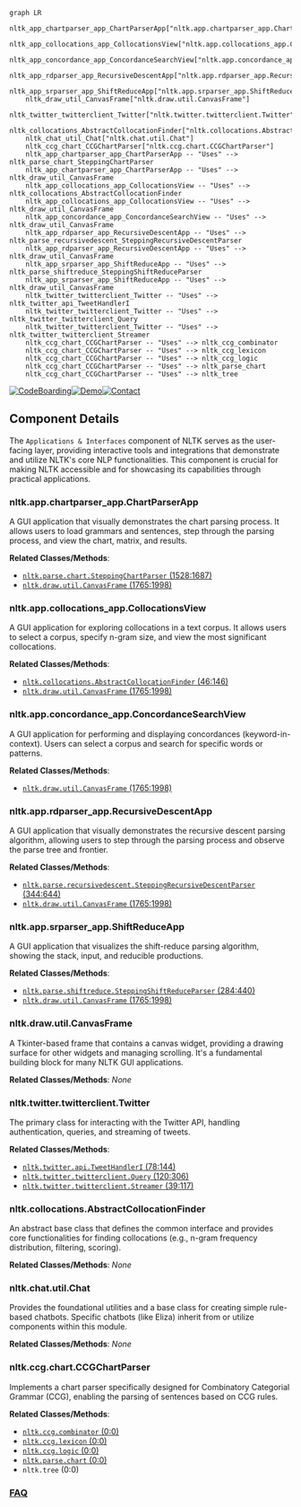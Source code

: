 ```mermaid
graph LR
    nltk_app_chartparser_app_ChartParserApp["nltk.app.chartparser_app.ChartParserApp"]
    nltk_app_collocations_app_CollocationsView["nltk.app.collocations_app.CollocationsView"]
    nltk_app_concordance_app_ConcordanceSearchView["nltk.app.concordance_app.ConcordanceSearchView"]
    nltk_app_rdparser_app_RecursiveDescentApp["nltk.app.rdparser_app.RecursiveDescentApp"]
    nltk_app_srparser_app_ShiftReduceApp["nltk.app.srparser_app.ShiftReduceApp"]
    nltk_draw_util_CanvasFrame["nltk.draw.util.CanvasFrame"]
    nltk_twitter_twitterclient_Twitter["nltk.twitter.twitterclient.Twitter"]
    nltk_collocations_AbstractCollocationFinder["nltk.collocations.AbstractCollocationFinder"]
    nltk_chat_util_Chat["nltk.chat.util.Chat"]
    nltk_ccg_chart_CCGChartParser["nltk.ccg.chart.CCGChartParser"]
    nltk_app_chartparser_app_ChartParserApp -- "Uses" --> nltk_parse_chart_SteppingChartParser
    nltk_app_chartparser_app_ChartParserApp -- "Uses" --> nltk_draw_util_CanvasFrame
    nltk_app_collocations_app_CollocationsView -- "Uses" --> nltk_collocations_AbstractCollocationFinder
    nltk_app_collocations_app_CollocationsView -- "Uses" --> nltk_draw_util_CanvasFrame
    nltk_app_concordance_app_ConcordanceSearchView -- "Uses" --> nltk_draw_util_CanvasFrame
    nltk_app_rdparser_app_RecursiveDescentApp -- "Uses" --> nltk_parse_recursivedescent_SteppingRecursiveDescentParser
    nltk_app_rdparser_app_RecursiveDescentApp -- "Uses" --> nltk_draw_util_CanvasFrame
    nltk_app_srparser_app_ShiftReduceApp -- "Uses" --> nltk_parse_shiftreduce_SteppingShiftReduceParser
    nltk_app_srparser_app_ShiftReduceApp -- "Uses" --> nltk_draw_util_CanvasFrame
    nltk_twitter_twitterclient_Twitter -- "Uses" --> nltk_twitter_api_TweetHandlerI
    nltk_twitter_twitterclient_Twitter -- "Uses" --> nltk_twitter_twitterclient_Query
    nltk_twitter_twitterclient_Twitter -- "Uses" --> nltk_twitter_twitterclient_Streamer
    nltk_ccg_chart_CCGChartParser -- "Uses" --> nltk_ccg_combinator
    nltk_ccg_chart_CCGChartParser -- "Uses" --> nltk_ccg_lexicon
    nltk_ccg_chart_CCGChartParser -- "Uses" --> nltk_ccg_logic
    nltk_ccg_chart_CCGChartParser -- "Uses" --> nltk_parse_chart
    nltk_ccg_chart_CCGChartParser -- "Uses" --> nltk_tree
```
[![CodeBoarding](https://img.shields.io/badge/Generated%20by-CodeBoarding-9cf?style=flat-square)](https://github.com/CodeBoarding/GeneratedOnBoardings)[![Demo](https://img.shields.io/badge/Try%20our-Demo-blue?style=flat-square)](https://www.codeboarding.org/demo)[![Contact](https://img.shields.io/badge/Contact%20us%20-%20contact@codeboarding.org-lightgrey?style=flat-square)](mailto:contact@codeboarding.org)

## Component Details

The `Applications & Interfaces` component of NLTK serves as the user-facing layer, providing interactive tools and integrations that demonstrate and utilize NLTK's core NLP functionalities. This component is crucial for making NLTK accessible and for showcasing its capabilities through practical applications.

### nltk.app.chartparser_app.ChartParserApp
A GUI application that visually demonstrates the chart parsing process. It allows users to load grammars and sentences, step through the parsing process, and view the chart, matrix, and results.


**Related Classes/Methods**:

- <a href="https://github.com/nltk/nltk/blob/master/nltk/parse/chart.py#L1528-L1687" target="_blank" rel="noopener noreferrer">`nltk.parse.chart.SteppingChartParser` (1528:1687)</a>
- <a href="https://github.com/nltk/nltk/blob/master/nltk/draw/util.py#L1765-L1998" target="_blank" rel="noopener noreferrer">`nltk.draw.util.CanvasFrame` (1765:1998)</a>


### nltk.app.collocations_app.CollocationsView
A GUI application for exploring collocations in a text corpus. It allows users to select a corpus, specify n-gram size, and view the most significant collocations.


**Related Classes/Methods**:

- <a href="https://github.com/nltk/nltk/blob/master/nltk/collocations.py#L46-L146" target="_blank" rel="noopener noreferrer">`nltk.collocations.AbstractCollocationFinder` (46:146)</a>
- <a href="https://github.com/nltk/nltk/blob/master/nltk/draw/util.py#L1765-L1998" target="_blank" rel="noopener noreferrer">`nltk.draw.util.CanvasFrame` (1765:1998)</a>


### nltk.app.concordance_app.ConcordanceSearchView
A GUI application for performing and displaying concordances (keyword-in-context). Users can select a corpus and search for specific words or patterns.


**Related Classes/Methods**:

- <a href="https://github.com/nltk/nltk/blob/master/nltk/draw/util.py#L1765-L1998" target="_blank" rel="noopener noreferrer">`nltk.draw.util.CanvasFrame` (1765:1998)</a>


### nltk.app.rdparser_app.RecursiveDescentApp
A GUI application that visually demonstrates the recursive descent parsing algorithm, allowing users to step through the parsing process and observe the parse tree and frontier.


**Related Classes/Methods**:

- <a href="https://github.com/nltk/nltk/blob/master/nltk/parse/recursivedescent.py#L344-L644" target="_blank" rel="noopener noreferrer">`nltk.parse.recursivedescent.SteppingRecursiveDescentParser` (344:644)</a>
- <a href="https://github.com/nltk/nltk/blob/master/nltk/draw/util.py#L1765-L1998" target="_blank" rel="noopener noreferrer">`nltk.draw.util.CanvasFrame` (1765:1998)</a>


### nltk.app.srparser_app.ShiftReduceApp
A GUI application that visualizes the shift-reduce parsing algorithm, showing the stack, input, and reducible productions.


**Related Classes/Methods**:

- <a href="https://github.com/nltk/nltk/blob/master/nltk/parse/shiftreduce.py#L284-L440" target="_blank" rel="noopener noreferrer">`nltk.parse.shiftreduce.SteppingShiftReduceParser` (284:440)</a>
- <a href="https://github.com/nltk/nltk/blob/master/nltk/draw/util.py#L1765-L1998" target="_blank" rel="noopener noreferrer">`nltk.draw.util.CanvasFrame` (1765:1998)</a>


### nltk.draw.util.CanvasFrame
A Tkinter-based frame that contains a canvas widget, providing a drawing surface for other widgets and managing scrolling. It's a fundamental building block for many NLTK GUI applications.


**Related Classes/Methods**: _None_

### nltk.twitter.twitterclient.Twitter
The primary class for interacting with the Twitter API, handling authentication, queries, and streaming of tweets.


**Related Classes/Methods**:

- <a href="https://github.com/nltk/nltk/blob/master/nltk/twitter/api.py#L78-L144" target="_blank" rel="noopener noreferrer">`nltk.twitter.api.TweetHandlerI` (78:144)</a>
- <a href="https://github.com/nltk/nltk/blob/master/nltk/twitter/twitterclient.py#L120-L306" target="_blank" rel="noopener noreferrer">`nltk.twitter.twitterclient.Query` (120:306)</a>
- <a href="https://github.com/nltk/nltk/blob/master/nltk/twitter/twitterclient.py#L39-L117" target="_blank" rel="noopener noreferrer">`nltk.twitter.twitterclient.Streamer` (39:117)</a>


### nltk.collocations.AbstractCollocationFinder
An abstract base class that defines the common interface and provides core functionalities for finding collocations (e.g., n-gram frequency distribution, filtering, scoring).


**Related Classes/Methods**: _None_

### nltk.chat.util.Chat
Provides the foundational utilities and a base class for creating simple rule-based chatbots. Specific chatbots (like Eliza) inherit from or utilize components within this module.


**Related Classes/Methods**: _None_

### nltk.ccg.chart.CCGChartParser
Implements a chart parser specifically designed for Combinatory Categorial Grammar (CCG), enabling the parsing of sentences based on CCG rules.


**Related Classes/Methods**:

- <a href="https://github.com/nltk/nltk/blob/master/nltk/ccg/combinator.py#L0-L0" target="_blank" rel="noopener noreferrer">`nltk.ccg.combinator` (0:0)</a>
- <a href="https://github.com/nltk/nltk/blob/master/nltk/ccg/lexicon.py#L0-L0" target="_blank" rel="noopener noreferrer">`nltk.ccg.lexicon` (0:0)</a>
- <a href="https://github.com/nltk/nltk/blob/master/nltk/ccg/logic.py#L0-L0" target="_blank" rel="noopener noreferrer">`nltk.ccg.logic` (0:0)</a>
- <a href="https://github.com/nltk/nltk/blob/master/nltk/parse/chart.py#L0-L0" target="_blank" rel="noopener noreferrer">`nltk.parse.chart` (0:0)</a>
- `nltk.tree` (0:0)




### [FAQ](https://github.com/CodeBoarding/GeneratedOnBoardings/tree/main?tab=readme-ov-file#faq)